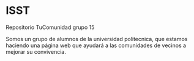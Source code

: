 # ISST
Repositorio TuComunidad grupo 15

Somos un grupo de alumnos de la universidad politecnica, que estamos haciendo una página web que ayudará a las comunidades de vecinos a mejorar su convivencia.